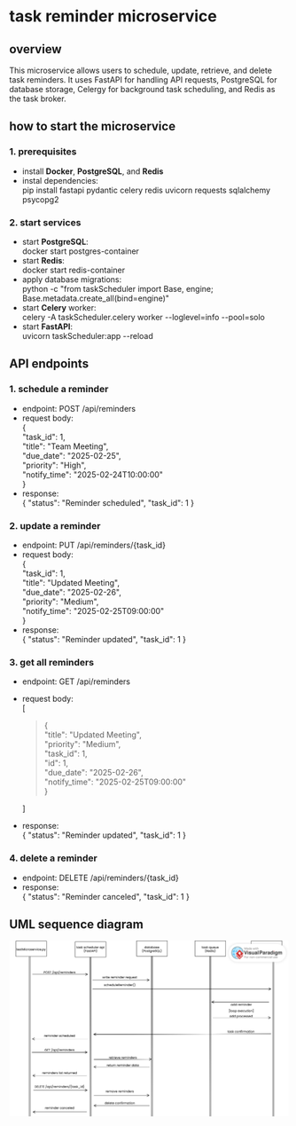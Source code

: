 # task reminder microservice


## overview

This microservice allows users to schedule, update, retrieve, and delete task reminders. It uses FastAPI for handling API requests, PostgreSQL for database storage, Celergy for background task scheduling, and Redis as the task broker.

## how to start the microservice

### 1. prerequisites
* install **Docker**, **PostgreSQL**, and **Redis**
* instal dependencies: <br />
  pip install fastapi pydantic celery redis uvicorn requests sqlalchemy psycopg2

### 2. start services
* start **PostgreSQL**: <br />
  docker start postgres-container
* start **Redis**: <br />
  docker start redis-container
* apply database migrations: <br />
  python -c "from taskScheduler import Base, engine; Base.metadata.create_all(bind=engine)"
* start **Celery** worker: <br />
  celery -A taskScheduler.celery worker --loglevel=info --pool=solo
* start **FastAPI**: <br />
  uvicorn taskScheduler:app --reload

## API endpoints

### 1. schedule a reminder
  * endpoint: POST /api/reminders
  * request body: <br />
    { <br />
      "task_id": 1, <br />
      "title": "Team Meeting", <br />
      "due_date": "2025-02-25", <br />
      "priority": "High", <br />
      "notify_time": "2025-02-24T10:00:00" <br />
    }
  * response: <br />
    { "status": "Reminder scheduled", "task_id": 1 }

### 2. update a reminder
  * endpoint: PUT /api/reminders/{task_id}
  * request body: <br />
    { <br />
      "task_id": 1, <br />
      "title": "Updated Meeting", <br />
      "due_date": "2025-02-26", <br />
      "priority": "Medium", <br />
      "notify_time": "2025-02-25T09:00:00" <br />
    }
  * response: <br />
    { "status": "Reminder updated", "task_id": 1 }

### 3. get all reminders
  * endpoint: GET /api/reminders
  * request body: <br />
    [ <br />
      > { <br />
        "title": "Updated Meeting", <br />
        "priority": "Medium", <br />
        "task_id": 1, <br />
        "id": 1, <br />
        "due_date": "2025-02-26", <br />
        "notify_time": "2025-02-25T09:00:00" <br />
      } <br />

    ] 
  * response: <br />
    { "status": "Reminder updated", "task_id": 1 }

### 4. delete a reminder
  * endpoint: DELETE /api/reminders/{task_id}
  * response: <br />
    { "status": "Reminder canceled", "task_id": 1 }

## UML sequence diagram
![uml_task_scheduler](uml_task_scheduler.png)
